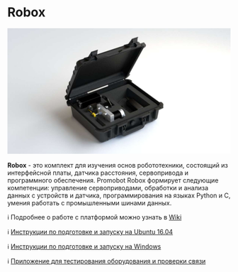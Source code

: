 # Robox

![device_image](https://github.com/Promobot-education/robox/blob/master/docs/res/robox.png "Robox") 

**Robox** - это комплект для изучения основ робототехники, состоящий из интерфейсной платы, датчика расстояния, сервопривода и программного обеспечения. Promobot Robox формирует следующие компетенции: управление сервоприводами, обработки и анализа данных с устройств и датчика, программирования на языках Python и C, умения работать с промышленными шинами данных.

ℹ️ Подробнее о работе с платформой можно узнать в [Wiki](https://github.com/shabu-rov/Robox/wiki)

ℹ️ [Инструкции по подготовке и запуску на Ubuntu 16.04](https://github.com/shabu-rov/Robox/wiki/%D0%98%D0%BD%D1%81%D1%82%D1%80%D1%83%D0%BA%D1%86%D0%B8%D0%B8-Ubuntu-16.04)

ℹ️ [Инструкции по подготовке и запуску на Windows](https://github.com/shabu-rov/Robox/wiki/%D0%98%D0%BD%D1%81%D1%82%D1%80%D1%83%D0%BA%D1%86%D0%B8%D0%B8-Windows)

ℹ️ [Приложение для тестирования оборудования и проверки связи](https://github.com/shabu-rov/TestDevices/wiki)
